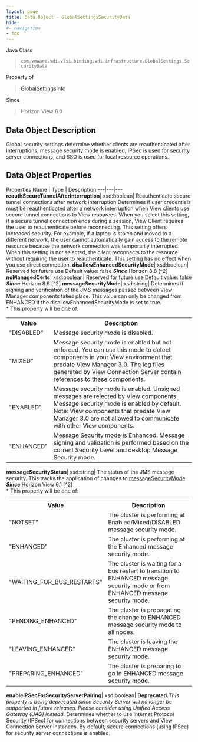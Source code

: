 ```yaml
---
layout: page
title: Data Object - GlobalSettingsSecurityData
hide:
#- navigation
- toc
---
```






Java Class
> `com.vmware.vdi.vlsi.binding.vdi.infrastructure.GlobalSettings.SecurityData`

Property of
> [GlobalSettingsInfo](vdi.infrastructure.GlobalSettings.GlobalSettingsInfo.md#field_detail)

Since
> Horizon View 6.0


## Data Object Description

Global security settings determine whether clients are reauthenticated after interruptions, message security mode is enabled, IPSec is used for security server connections, and SSO is used for local resource operations.

## Data Object Properties
Properties
Name |  Type |  Description
---|---|---
**reauthSecureTunnelAfterInterruption**|  xsd:boolean|  Reauthenticate secure tunnel connections after network interruption Determines if user credentials must be reauthenticated after a network interruption when View clients use secure tunnel connections to View resources. When you select this setting, if a secure tunnel connection ends during a session, View Client requires the user to reauthenticate before reconnecting. This setting offers increased security. For example, if a laptop is stolen and moved to a different network, the user cannot automatically gain access to the remote resource because the network connection was temporarily interrupted. When this setting is not selected, the client reconnects to the resource without requiring the user to reauthenticate. This setting has no effect when you use direct connection.
**disallowEnhancedSecurityMode**|  xsd:boolean|  Reserved for future use Default value: false  **_Since_** Horizon 8.6 [^2]
**noManagedCerts**|  xsd:boolean|  Reserved for future use Default value: false  **_Since_** Horizon 8.6 [^2]
**messageSecurityMode**|  xsd:string|  Determines if signing and verification of the JMS messages passed between View Manager components takes place. This value can only be changed from ENHANCED if the disallowEnhancedSecurityMode is set to true.<br>* This property will be one of:<br><table><tr><th>Value</th><th>Description</th></tr><tr><td>"DISABLED"</td><td>Message security mode is disabled.</td></tr><tr><td>"MIXED"</td><td>Message security mode is enabled but not enforced. You can use this mode to detect components in your View environment that predate View Manager 3.0. The log files generated by View Connection Server contain references to these components.</td></tr><tr><td>"ENABLED"</td><td>Message security mode is enabled. Unsigned messages are rejected by View components. Message security mode is enabled by default. Note: View components that predate View Manager 3.0 are not allowed to communicate with other View components.</td></tr><tr><td>"ENHANCED"</td><td>Message Security mode is Enhanced. Message signing and validation is performed based on the current Security Level and desktop Message Security mode.</td></tr></table>
**messageSecurityStatus**|  xsd:string|  The status of the JMS message security. This tracks the application of changes to [messageSecurityMode](vdi.infrastructure.GlobalSettings.SecurityData.md#messageSecurityMode).  **_Since_** Horizon View 6.1 [^2]<br>* This property will be one of:<br><table><tr><th>Value</th><th>Description</th></tr><tr><td>"NOTSET"</td><td>The cluster is performing at Enabled/Mixed/DISABLED message security mode.</td></tr><tr><td>"ENHANCED"</td><td>The cluster is performing at the Enhanced message security mode.</td></tr><tr><td>"WAITING_FOR_BUS_RESTARTS"</td><td>The cluster is waiting for a bus restart to transition to ENHANCED message security mode or from ENHANCED message security mode.</td></tr><tr><td>"PENDING_ENHANCED"</td><td>The cluster is propagating the change to ENHANCED message security mode to all nodes.</td></tr><tr><td>"LEAVING_ENHANCED"</td><td>The cluster is leaving the ENHANCED message security mode.</td></tr><tr><td>"PREPARING_ENHANCED"</td><td>The cluster is preparing to go in ENHANCED message security mode.</td></tr></table>
**enableIPSecForSecurityServerPairing**|  xsd:boolean| **Deprecated.**_This property is being deprecated since Security Server will no longer be supported in future releases. Please consider using Unified Access Gateway (UAG) instead._ Determines whether to use Internet Protocol Security (IPSec) for connections between security servers and View Connection Server instances. By default, secure connections (using IPSec) for security server connections is enabled.


 
